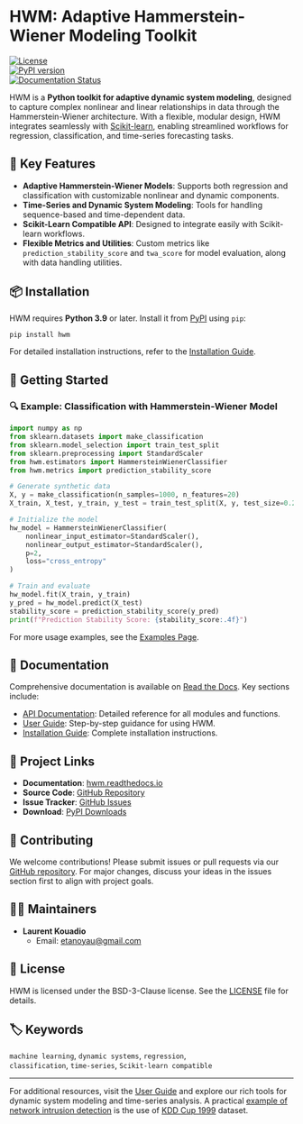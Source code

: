 # HWM: Adaptive Hammerstein-Wiener Modeling Toolkit

[![License](https://img.shields.io/badge/license-BSD--3--Clause-blue.svg)](LICENSE)  
[![PyPI version](https://badge.fury.io/py/hwm.svg)](https://badge.fury.io/py/hwm)  
[![Documentation Status](https://readthedocs.org/projects/hwm/badge/?version=latest)](https://hwm.readthedocs.io/en/latest/)

HWM is a **Python toolkit for adaptive dynamic system modeling**, designed to capture complex nonlinear and linear relationships in data through the Hammerstein-Wiener architecture. With a flexible, modular design, HWM integrates seamlessly with [Scikit-learn](https://scikit-learn.org/), enabling streamlined workflows for regression, classification, and time-series forecasting tasks.

## 🚀 Key Features

- **Adaptive Hammerstein-Wiener Models**: Supports both regression and classification with customizable nonlinear and dynamic components.
- **Time-Series and Dynamic System Modeling**: Tools for handling sequence-based and time-dependent data.
- **Scikit-Learn Compatible API**: Designed to integrate easily with Scikit-learn workflows.
- **Flexible Metrics and Utilities**: Custom metrics like `prediction_stability_score` and `twa_score` for model evaluation, along with data handling utilities.

## 📦 Installation

HWM requires **Python 3.9** or later. Install it from [PyPI](https://pypi.org/project/hwm/) using `pip`:

```bash
pip install hwm
```

For detailed installation instructions, refer to the [Installation Guide](https://hwm.readthedocs.io/en/latest/installation.html).

## 🏁 Getting Started

### 🔍 Example: Classification with Hammerstein-Wiener Model

```python
import numpy as np
from sklearn.datasets import make_classification
from sklearn.model_selection import train_test_split
from sklearn.preprocessing import StandardScaler
from hwm.estimators import HammersteinWienerClassifier
from hwm.metrics import prediction_stability_score

# Generate synthetic data
X, y = make_classification(n_samples=1000, n_features=20)
X_train, X_test, y_train, y_test = train_test_split(X, y, test_size=0.2)

# Initialize the model
hw_model = HammersteinWienerClassifier(
    nonlinear_input_estimator=StandardScaler(),
    nonlinear_output_estimator=StandardScaler(),
    p=2,
    loss="cross_entropy"
)

# Train and evaluate
hw_model.fit(X_train, y_train)
y_pred = hw_model.predict(X_test)
stability_score = prediction_stability_score(y_pred)
print(f"Prediction Stability Score: {stability_score:.4f}")
```

For more usage examples, see the [Examples Page](https://hwm.readthedocs.io/en/latest/examples.html).

## 📖 Documentation

Comprehensive documentation is available on [Read the Docs](https://hwm.readthedocs.io). Key sections include:

- [API Documentation](https://hwm.readthedocs.io/en/latest/api.html): Detailed reference for all modules and functions.
- [User Guide](https://hwm.readthedocs.io/en/latest/user_guide.html): Step-by-step guidance for using HWM.
- [Installation Guide](https://hwm.readthedocs.io/en/latest/installation.html): Complete installation instructions.

## 🔗 Project Links

- **Documentation**: [hwm.readthedocs.io](https://hwm.readthedocs.io)
- **Source Code**: [GitHub Repository](https://github.com/earthai-tech/hwm)
- **Issue Tracker**: [GitHub Issues](https://github.com/earthai-tech/hwm/issues)
- **Download**: [PyPI Downloads](https://pypi.org/project/hwm/#files)

## 🤝 Contributing

We welcome contributions! Please submit issues or pull requests via our [GitHub repository](https://github.com/earthai-tech/hwm). For major changes, discuss your ideas in the issues section first to align with project goals.

## 👨‍💼 Maintainers

- **Laurent Kouadio**  
  - Email: [etanoyau@gmail.com](mailto:etanoyau@gmail.com)  

## 📝 License

HWM is licensed under the BSD-3-Clause license. See the [LICENSE](LICENSE) file for details.

## 🏷️ Keywords

`machine learning`, `dynamic systems`, `regression`,  
`classification`, `time-series`, `Scikit-learn compatible`

---

For additional resources, visit the [User Guide](https://hwm.readthedocs.io/en/latest/user_guide.html) and explore our rich tools for dynamic system modeling and time-series analysis. A practical [example of network intrusion detection](https://github.com/earthai-tech/hwm/blob/main/examples/detailed_hwm_vs_lstm.ipynb) is the use of [KDD Cup 1999](https://kdd.ics.uci.edu/databases/kddcup99/kddcup99.html) dataset.

